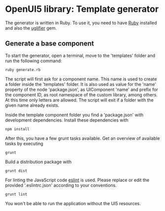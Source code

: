# OpenUI5 library: Template generator

The generator is written in Ruby. To use it, you need to have [Ruby](https://www.ruby-lang.org/) installed and also the [uglifier](https://github.com/lautis/uglifier) gem.

## Generate a base component

To start the generator, open a terminal, move to the 'templates' folder and run the following command:

    ruby generate.rb
    
The script will first ask for a component name. This name is used to create a folder inside the 'templates' folder. It is also used as value for the 'name' property of the node 'package.json', as UIComponent 'name' and prefix for the component ID, as root namespace of the custom library, among others. At this time only letters are allowed. The script will exit if a folder with the given name already exists.

Inside the template component folder you find a 'package.json' with development dependencies. Install these dependencies with

    npm install
    
After this, you have a few grunt tasks available. Get an overview of available tasks by executing

    grunt

Build a distribution package with

    grunt dist

For linting the JavaScript code [eslint](https://eslint.org/) is used. Please replace or edit the provided '.eslintrc.json' according to your conventions.

    grunt lint

You won't be able to run the application without the UI5 resources. 
